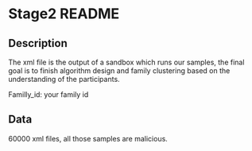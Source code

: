 # Stage2 README

## Description

The xml file is the output of a sandbox which runs our samples, the final goal is to   finish algorithm design and family clustering based on the understanding of the participants.

Familly_id: your family id

## Data

60000 xml files, all those samples are malicious.
